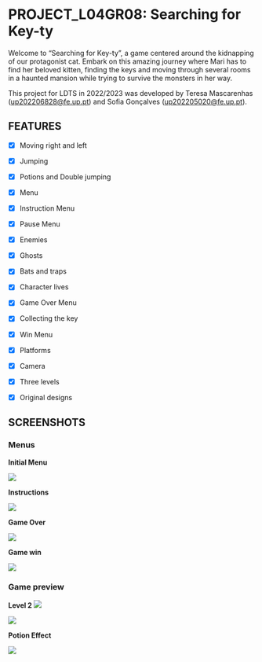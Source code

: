 # PROJECT_L04GR08: Searching for Key-ty
Welcome to “Searching for Key-ty”, a game centered around the kidnapping of our protagonist cat. Embark on this amazing journey where Mari has to find her beloved kitten, finding the keys and moving through several rooms in a haunted mansion while trying to survive the monsters in her way.

This project for LDTS in 2022/2023 was developed by Teresa Mascarenhas (up202206828@fe.up.pt) and Sofia Gonçalves (up202205020@fe.up.pt).

## FEATURES
- [x] Moving right and left

- [x] Jumping

- [x] Potions and Double jumping

- [x] Menu

- [x] Instruction Menu

- [x] Pause Menu

- [x] Enemies

- [x] Ghosts

- [x] Bats and traps

- [x] Character lives

- [x] Game Over Menu

- [x] Collecting the key

- [x] Win Menu

- [x] Platforms

- [x] Camera

- [x] Three levels

- [x] Original designs

## SCREENSHOTS
### Menus
**Initial Menu**

![](./projectST/docs/PNGs/Screenshots/mainMenu.png)

**Instructions**

![](./projectST/docs/PNGs/Screenshots/instructions.png)

**Game Over**

![](./projectST/docs/PNGs/Screenshots/gameOver.png)

**Game win**

![](./projectST/docs/PNGs/Screenshots/levelWin.png)

### Game preview

**Level 2**
![](./projectST/docs/PNGs/Screenshots/gameplay2.png)


![](./projectST/docs/PNGs/Screenshots/level2.gif)


**Potion Effect**

![](./projectST/docs/PNGs/Screenshots/jumpGif.gif)
